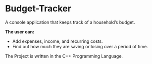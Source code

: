 # Budget-Tracker
A console application that keeps track of a household’s budget. 

**The user can:**
  - Add expenses, income, and recurring costs.
  - Find out how much they are saving or losing over a period of time.  

The Project is written in the C++ Programming Language.
